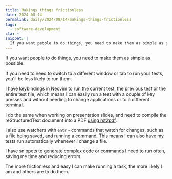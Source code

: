 ```yaml
---
title: Makings things frictionless
date: 2024-08-14
permalink: daily/2024/08/14/makings-things-frictionless
tags:
  - software-development
cta: ~
snippet: |
  If you want people to do things, you need to make them as simple as possible.
---
```


If you want people to do things, you need to make them as simple as possible.

If you need to need to switch to a different window or tab to run your tests, you'll be less likely to run them.

I have keybindings in Neovim to run the current test, the previous test or the entire test file, which means I can easily run a test with a couple of key presses and without needing to change applications or to a different terminal.

I do the same when working on presentation slides, and need to compile the reStructuredText document into a PDF [using rst2pdf][0].

I also use watchers with `entr` - commands that watch for changes, such as a file being saved, and running a command. This means I can also have my tests run automatically whenever I change a file.

I have snippets to generate complex code or commands I need to run often, saving me time and reducing errors.

The more frictionless and easy I can make running a task, the more likely I am and others are to do them.

[0]: {{site.url}}/talks/building-presenting-slide-decks-rst2pdf

